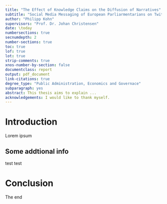 ```yaml
---
title: "The Effect of Knowledge Claims on the Diffusion of Narratives"
subtitle: "Social Media Messaging of European Parliarmentarians on Twitter"
author: "Philipp Kohn"
supervisors: "Prof. Dr. Johan Christensen"
date: \today
numbersections: true
secnumdepth: 2
number-sections: true
toc: true
lof: true
lot: true
strip-comments: true
xnos-number-by-section: false
documentclass: report
output: pdf_document
link-citations: true
degree_type: "Public Administration, Economics and Governace"
subparagraph: yes
abstract: This thesis aims to explain ...
acknowledgements: I would like to thank myself.
---
```

<!-- pandoc --verbose --filter pandoc-xnos --citeproc "complete.md" --bibliography latex.bib -o final.pdf --template imperial.tex -->

<!---Named references can be added to figures, tables, equations, and sections. For figures, place `{#fig:referenceName}` directly after an image in Ulysses [no whitespace allowed]. You can now reference the figure with `@fig:referenceName`.-->

<!--- Table ref {#tbl:referenceName} at tabel, after: +@tbl:referenceName-->

<!---# Section Title {#sec:referenceName} then @sec:referenceName-->

<!---Equations: {#eq:referenceName} then +@eq:referenceName-->

<!---Citing a collection of articles :[@SEABORN201514;@gamification-leaderboard-benefits].-->

<!--Blah blah [see @doe99, pp. 33-35; also @smith04, chap. 1].-->

<!--Blah blah [@doe99, pp. 33-35, 38-39 and *passim*].-->

<!--Blah blah [@smith04; @doe99] `pandoc` detects locator terms in the [CSL locale files][https://github.com/citation-style-language/locales].--> 

<!--`pandoc` will use heuristics to distinguish the locator from the suffix. In complex cases, the locator can be enclosed in curly braces:-->

<!--[@smith{ii, A, D-Z}, with a suffix]-->
<!--[@smith, {pp. iv, vi-xi, [xv]-[xvii]} with suffix here]-->

<!--A minus sign [`-`] before the `@` will suppress mention of the author in the citation. This can be useful when the author is already mentioned in the text:-->

<!--Smith says blah [-@smith04].-->
<!--You can also write an in-text citation, as follows:-->

<!--@smith04 says blah.-->

<!--@smith04 [p. 33] says blah. -->

<!--- https://github.com/tomduck/pandoc-xnos -->
# Introduction

Lorem ipsum

## Some addtional info

test test

# Conclusion

The end
